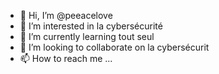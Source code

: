 - 👋 Hi, I’m @peeacelove
- 👀 I’m interested in  la cybersécurité
- 🌱 I’m currently learning  tout seul
- 💞️ I’m looking to collaborate on  la cybersécurit
- 📫 How to reach me ...

<!---
peeacelove/peeacelove is a ✨ special ✨ repository because its `README.md` (this file) appears on your GitHub profile.
You can click the Preview link to take a look at your changes.
--->
